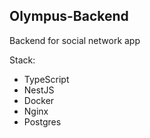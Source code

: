 ## Olympus-Backend
Backend for social network app

Stack:
* TypeScript
* NestJS
* Docker
* Nginx
* Postgres
